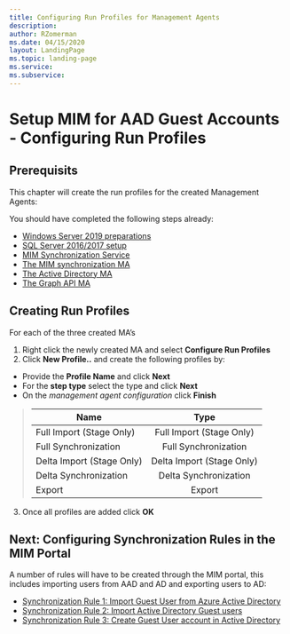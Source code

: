 ```yaml
---
title: Configuring Run Profiles for Management Agents 
description: 
author: RZomerman
ms.date: 04/15/2020
layout: LandingPage
ms.topic: landing-page
ms.service: 
ms.subservice:
---
```



# Setup MIM for AAD Guest Accounts - Configuring Run Profiles

## Prerequisits
This chapter will create the run profiles for the created Management Agents:

You should have completed the following steps already:

- [Windows Server 2019 preparations](prepare-server-ws-2019.md)
- [SQL Server 2016/2017 setup](install-SQL-server.md)
- [MIM Synchronization Service](install-mim-sync-service.md)
- [The MIM synchronization MA](installing-MimMa.md) 
- [The Active Directory MA](installing-ADMA.md)
- [The Graph API MA](nstalling-GraphAPIMA.md)

## Creating Run Profiles
For each of the three created MA’s
1. Right click the newly created MA and select **Configure Run Profiles**
2. Click **New Profile..** and create the following profiles by:
- Provide the **Profile Name** and click **Next**
- For the **step type** select the type and click **Next**
- On the _management agent configuration_ click **Finish**

> | Name                     |      Type                |
> |--------------------------|:-------------------------:
> | Full Import (Stage Only) | Full Import (Stage Only) |
> | Full Synchronization     | Full Synchronization     |
> | Delta Import (Stage Only)| Delta Import (Stage Only)|
> | Delta Synchronization    | Delta Synchronization    |
> | Export                   | Export                   |

3. Once all profiles are added click **OK**

## Next: Configuring Synchronization Rules in the MIM Portal 
A number of rules will have to be created through the MIM portal, this includes importing users from AAD and AD and exporting users to AD:
- [Synchronization Rule 1: Import Guest User from Azure Active Directory](rule1-import-from-aad.md)
- [Synchronization Rule 2: Import Active Directory Guest users](rule2-import-from-ad.md)
- [Synchronization Rule 3: Create Guest User account in Active Directory](rule3-export-to-ad.md)
